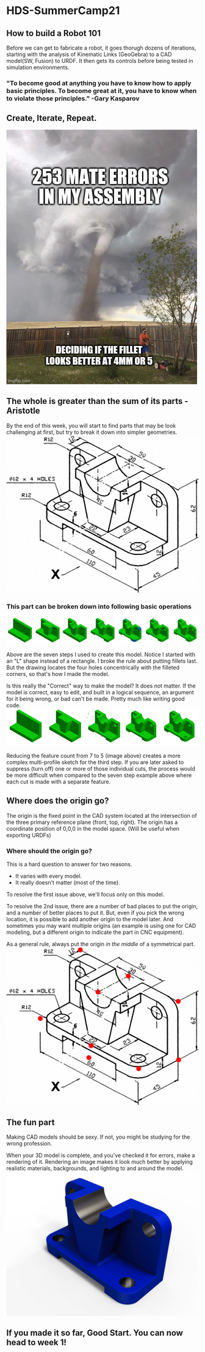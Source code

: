 # HDS-SummerCamp21

## How to build a Robot 101

Before we can get to fabricate a robot, it goes thorugh dozens of iterations, starting with the analysis of Kinematic Links (GeoGebra) to a CAD model(SW, Fusion) to URDF. It then gets its controls before being tested in simulation environments.
### "To become good at anything you have to know how to apply basic principles. To become great at it, you have to know when to violate those principles." -Gary Kasparov
## Create, Iterate, Repeat.
![Lets get done](media/0r-7ewQnhoRWCpqyNtH1b5KSySPNh-bzXIV2aSWoB78.webp)

## The whole is greater than the sum of its parts -Aristotle

By the end of this week, you will start to find parts that may be look challenging at first, but try to break it down into simpler geometries.
![Lets get done](media/4.png)
### This part can be broken down into following basic operations
![Lets get done](media/5.png)

Above are the seven steps I used to create this model. Notice I started with an "L" shape instead of a rectangle. I broke the rule about putting fillets last. But the drawing locates the four holes concentrically with the filleted corners, so that's how I made the model.

Is this really the "Correct" way to make the model? It does not matter. If the model is correct, easy to edit, and built in a logical sequence, an argument for it being wrong, or bad can't be made. Pretty much like writing good code.
![Lets get done](media/6.png)

Reducing the feature count from 7 to 5 (image above) creates a more complex multi-profile sketch for the third step. If you are later asked to suppress (turn off) one or more of those individual cuts, the process would be more difficult when compared to the seven step example above where each cut is made with a separate feature.

## Where does the origin go?

The origin is the fixed point in the CAD system located at the intersection of the three primary reference plane (front, top, right). The origin has a coordinate position of 0,0,0 in the model space. (Will be useful when exporting URDFs)

### Where should the origin go?

This is a hard question to answer for two reasons.

   * It varies with every model.
   * It really doesn't matter (most of the time).

To resolve the first issue above, we'll focus only on this model.

To resolve the 2nd issue, there are a number of bad places to put the origin, and a number of better places to put it. But, even if you pick the wrong location, it is possible to add another origin to the model later. And sometimes you may want multiple origins (an example is using one for CAD modeling, but a different origin to indicate the part in CNC equipment).

As a general rule, always put the origin *in the middle* of a symmetrical part. 
![Lets get done](media/8.png)



## The fun part
Making CAD models should be sexy. If not, you might be studying for the wrong profession.

When your 3D model is complete, and you've checked it for errors, make a rendering of it. Rendering an image makes it look much better by applying realistic materials, backgrounds, and lighting to and around the model.
![Lets get done](media/7.jpg)

## If you made it so far, Good Start. You can now head to week 1! 

